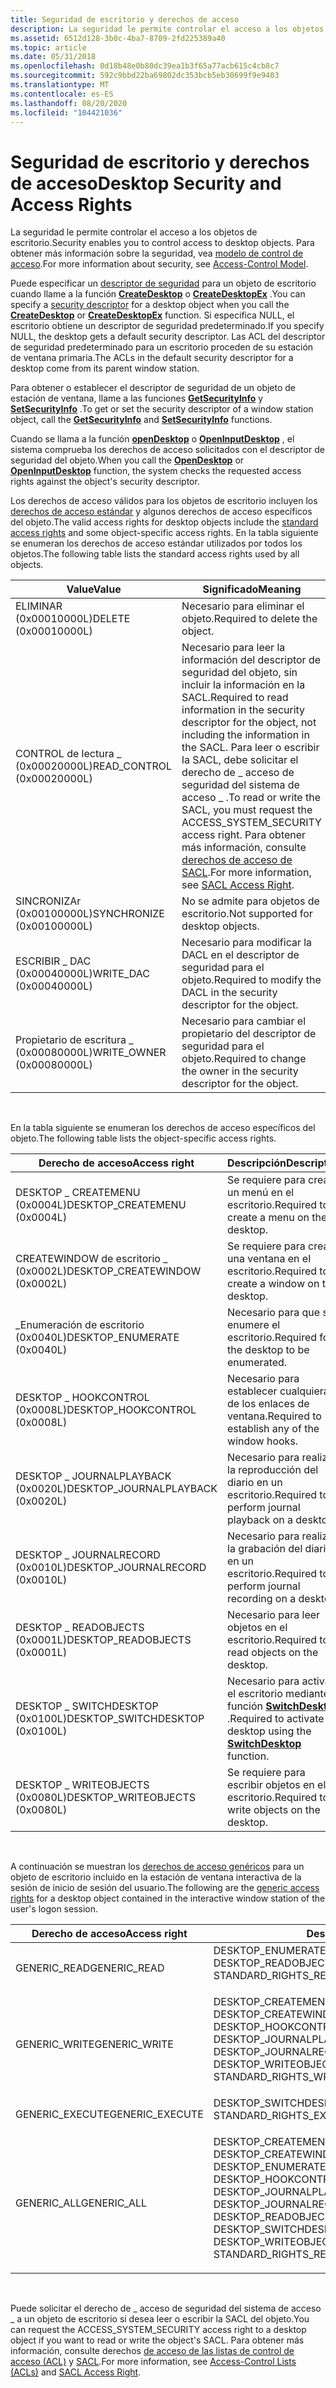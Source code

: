 ```yaml
---
title: Seguridad de escritorio y derechos de acceso
description: La seguridad le permite controlar el acceso a los objetos de escritorio. Para obtener más información sobre la seguridad, vea modelo de Access-Control.
ms.assetid: 6512d128-3b0c-4ba7-8709-2fd225389a40
ms.topic: article
ms.date: 05/31/2018
ms.openlocfilehash: 0d18b48e0b80dc39ea1b3f65a77acb615c4cb8c7
ms.sourcegitcommit: 592c9bbd22ba69802dc353bcb5eb30699f9e9403
ms.translationtype: MT
ms.contentlocale: es-ES
ms.lasthandoff: 08/20/2020
ms.locfileid: "104421036"
---
```

# <a name="desktop-security-and-access-rights"></a><span data-ttu-id="c2c84-104">Seguridad de escritorio y derechos de acceso</span><span class="sxs-lookup"><span data-stu-id="c2c84-104">Desktop Security and Access Rights</span></span>

<span data-ttu-id="c2c84-105">La seguridad le permite controlar el acceso a los objetos de escritorio.</span><span class="sxs-lookup"><span data-stu-id="c2c84-105">Security enables you to control access to desktop objects.</span></span> <span data-ttu-id="c2c84-106">Para obtener más información sobre la seguridad, vea [modelo de control de acceso](/windows/desktop/SecAuthZ/access-control-model).</span><span class="sxs-lookup"><span data-stu-id="c2c84-106">For more information about security, see [Access-Control Model](/windows/desktop/SecAuthZ/access-control-model).</span></span>

<span data-ttu-id="c2c84-107">Puede especificar un [descriptor de seguridad](/windows/desktop/SecAuthZ/security-descriptors) para un objeto de escritorio cuando llame a la función [**CreateDesktop**](/windows/win32/api/winuser/nf-winuser-createdesktopa) o [**CreateDesktopEx**](/windows/win32/api/winuser/nf-winuser-createdesktopexa) .</span><span class="sxs-lookup"><span data-stu-id="c2c84-107">You can specify a [security descriptor](/windows/desktop/SecAuthZ/security-descriptors) for a desktop object when you call the [**CreateDesktop**](/windows/win32/api/winuser/nf-winuser-createdesktopa) or [**CreateDesktopEx**](/windows/win32/api/winuser/nf-winuser-createdesktopexa) function.</span></span> <span data-ttu-id="c2c84-108">Si especifica NULL, el escritorio obtiene un descriptor de seguridad predeterminado.</span><span class="sxs-lookup"><span data-stu-id="c2c84-108">If you specify NULL, the desktop gets a default security descriptor.</span></span> <span data-ttu-id="c2c84-109">Las ACL del descriptor de seguridad predeterminado para un escritorio proceden de su estación de ventana primaria.</span><span class="sxs-lookup"><span data-stu-id="c2c84-109">The ACLs in the default security descriptor for a desktop come from its parent window station.</span></span>

<span data-ttu-id="c2c84-110">Para obtener o establecer el descriptor de seguridad de un objeto de estación de ventana, llame a las funciones [**GetSecurityInfo**](/windows/desktop/api/aclapi/nf-aclapi-getsecurityinfo) y [**SetSecurityInfo**](/windows/desktop/api/aclapi/nf-aclapi-setsecurityinfo) .</span><span class="sxs-lookup"><span data-stu-id="c2c84-110">To get or set the security descriptor of a window station object, call the [**GetSecurityInfo**](/windows/desktop/api/aclapi/nf-aclapi-getsecurityinfo) and [**SetSecurityInfo**](/windows/desktop/api/aclapi/nf-aclapi-setsecurityinfo) functions.</span></span>

<span data-ttu-id="c2c84-111">Cuando se llama a la función [**openDesktop**](/windows/win32/api/winuser/nf-winuser-opendesktopa) o [**OpenInputDesktop**](/windows/win32/api/winuser/nf-winuser-openinputdesktop) , el sistema comprueba los derechos de acceso solicitados con el descriptor de seguridad del objeto.</span><span class="sxs-lookup"><span data-stu-id="c2c84-111">When you call the [**OpenDesktop**](/windows/win32/api/winuser/nf-winuser-opendesktopa) or [**OpenInputDesktop**](/windows/win32/api/winuser/nf-winuser-openinputdesktop) function, the system checks the requested access rights against the object's security descriptor.</span></span>

<span data-ttu-id="c2c84-112">Los derechos de acceso válidos para los objetos de escritorio incluyen los [derechos de acceso estándar](/windows/desktop/SecAuthZ/standard-access-rights) y algunos derechos de acceso específicos del objeto.</span><span class="sxs-lookup"><span data-stu-id="c2c84-112">The valid access rights for desktop objects include the [standard access rights](/windows/desktop/SecAuthZ/standard-access-rights) and some object-specific access rights.</span></span> <span data-ttu-id="c2c84-113">En la tabla siguiente se enumeran los derechos de acceso estándar utilizados por todos los objetos.</span><span class="sxs-lookup"><span data-stu-id="c2c84-113">The following table lists the standard access rights used by all objects.</span></span>

| <span data-ttu-id="c2c84-114">Value</span><span class="sxs-lookup"><span data-stu-id="c2c84-114">Value</span></span>                       | <span data-ttu-id="c2c84-115">Significado</span><span class="sxs-lookup"><span data-stu-id="c2c84-115">Meaning</span></span>                                                                                                                                                                                                                                                                              |
|-----------------------------|--------------------------------------------------------------------------------------------------------------------------------------------------------------------------------------------------------------------------------------------------------------------------------------|
| <span data-ttu-id="c2c84-116">ELIMINAR (0x00010000L)</span><span class="sxs-lookup"><span data-stu-id="c2c84-116">DELETE (0x00010000L)</span></span>        | <span data-ttu-id="c2c84-117">Necesario para eliminar el objeto.</span><span class="sxs-lookup"><span data-stu-id="c2c84-117">Required to delete the object.</span></span>                                                                                                                                                                                                                                                       |
| <span data-ttu-id="c2c84-118">CONTROL de lectura \_ (0x00020000L)</span><span class="sxs-lookup"><span data-stu-id="c2c84-118">READ\_CONTROL (0x00020000L)</span></span> | <span data-ttu-id="c2c84-119">Necesario para leer la información del descriptor de seguridad del objeto, sin incluir la información en la SACL.</span><span class="sxs-lookup"><span data-stu-id="c2c84-119">Required to read information in the security descriptor for the object, not including the information in the SACL.</span></span> <span data-ttu-id="c2c84-120">Para leer o escribir la SACL, debe solicitar el derecho de \_ acceso de seguridad del sistema de acceso \_ .</span><span class="sxs-lookup"><span data-stu-id="c2c84-120">To read or write the SACL, you must request the ACCESS\_SYSTEM\_SECURITY access right.</span></span> <span data-ttu-id="c2c84-121">Para obtener más información, consulte [derechos de acceso de SACL](/windows/desktop/SecAuthZ/sacl-access-right).</span><span class="sxs-lookup"><span data-stu-id="c2c84-121">For more information, see [SACL Access Right](/windows/desktop/SecAuthZ/sacl-access-right).</span></span> |
| <span data-ttu-id="c2c84-122">SINCRONIZAr (0x00100000L)</span><span class="sxs-lookup"><span data-stu-id="c2c84-122">SYNCHRONIZE (0x00100000L)</span></span>   | <span data-ttu-id="c2c84-123">No se admite para objetos de escritorio.</span><span class="sxs-lookup"><span data-stu-id="c2c84-123">Not supported for desktop objects.</span></span>                                                                                                                                                                                                                                                   |
| <span data-ttu-id="c2c84-124">ESCRIBIR \_ DAC (0x00040000L)</span><span class="sxs-lookup"><span data-stu-id="c2c84-124">WRITE\_DAC (0x00040000L)</span></span>    | <span data-ttu-id="c2c84-125">Necesario para modificar la DACL en el descriptor de seguridad para el objeto.</span><span class="sxs-lookup"><span data-stu-id="c2c84-125">Required to modify the DACL in the security descriptor for the object.</span></span>                                                                                                                                                                                                               |
| <span data-ttu-id="c2c84-126">Propietario de escritura \_ (0x00080000L)</span><span class="sxs-lookup"><span data-stu-id="c2c84-126">WRITE\_OWNER (0x00080000L)</span></span>  | <span data-ttu-id="c2c84-127">Necesario para cambiar el propietario del descriptor de seguridad para el objeto.</span><span class="sxs-lookup"><span data-stu-id="c2c84-127">Required to change the owner in the security descriptor for the object.</span></span>                                                                                                                                                                                                              |



 

<span data-ttu-id="c2c84-128">En la tabla siguiente se enumeran los derechos de acceso específicos del objeto.</span><span class="sxs-lookup"><span data-stu-id="c2c84-128">The following table lists the object-specific access rights.</span></span>



| <span data-ttu-id="c2c84-129">Derecho de acceso</span><span class="sxs-lookup"><span data-stu-id="c2c84-129">Access right</span></span>                       | <span data-ttu-id="c2c84-130">Descripción</span><span class="sxs-lookup"><span data-stu-id="c2c84-130">Description</span></span>                                                                                 |
|------------------------------------|---------------------------------------------------------------------------------------------|
| <span data-ttu-id="c2c84-131">DESKTOP \_ CREATEMENU (0x0004L)</span><span class="sxs-lookup"><span data-stu-id="c2c84-131">DESKTOP\_CREATEMENU (0x0004L)</span></span>      | <span data-ttu-id="c2c84-132">Se requiere para crear un menú en el escritorio.</span><span class="sxs-lookup"><span data-stu-id="c2c84-132">Required to create a menu on the desktop.</span></span>                                                   |
| <span data-ttu-id="c2c84-133">CREATEWINDOW de escritorio \_ (0x0002L)</span><span class="sxs-lookup"><span data-stu-id="c2c84-133">DESKTOP\_CREATEWINDOW (0x0002L)</span></span>    | <span data-ttu-id="c2c84-134">Se requiere para crear una ventana en el escritorio.</span><span class="sxs-lookup"><span data-stu-id="c2c84-134">Required to create a window on the desktop.</span></span>                                                 |
| <span data-ttu-id="c2c84-135">\_Enumeración de escritorio (0x0040L)</span><span class="sxs-lookup"><span data-stu-id="c2c84-135">DESKTOP\_ENUMERATE (0x0040L)</span></span>       | <span data-ttu-id="c2c84-136">Necesario para que se enumere el escritorio.</span><span class="sxs-lookup"><span data-stu-id="c2c84-136">Required for the desktop to be enumerated.</span></span>                                                  |
| <span data-ttu-id="c2c84-137">DESKTOP \_ HOOKCONTROL (0x0008L)</span><span class="sxs-lookup"><span data-stu-id="c2c84-137">DESKTOP\_HOOKCONTROL (0x0008L)</span></span>     | <span data-ttu-id="c2c84-138">Necesario para establecer cualquiera de los enlaces de ventana.</span><span class="sxs-lookup"><span data-stu-id="c2c84-138">Required to establish any of the window hooks.</span></span>                                              |
| <span data-ttu-id="c2c84-139">DESKTOP \_ JOURNALPLAYBACK (0x0020L)</span><span class="sxs-lookup"><span data-stu-id="c2c84-139">DESKTOP\_JOURNALPLAYBACK (0x0020L)</span></span> | <span data-ttu-id="c2c84-140">Necesario para realizar la reproducción del diario en un escritorio.</span><span class="sxs-lookup"><span data-stu-id="c2c84-140">Required to perform journal playback on a desktop.</span></span>                                          |
| <span data-ttu-id="c2c84-141">DESKTOP \_ JOURNALRECORD (0x0010L)</span><span class="sxs-lookup"><span data-stu-id="c2c84-141">DESKTOP\_JOURNALRECORD (0x0010L)</span></span>   | <span data-ttu-id="c2c84-142">Necesario para realizar la grabación del diario en un escritorio.</span><span class="sxs-lookup"><span data-stu-id="c2c84-142">Required to perform journal recording on a desktop.</span></span>                                         |
| <span data-ttu-id="c2c84-143">DESKTOP \_ READOBJECTS (0x0001L)</span><span class="sxs-lookup"><span data-stu-id="c2c84-143">DESKTOP\_READOBJECTS (0x0001L)</span></span>     | <span data-ttu-id="c2c84-144">Necesario para leer objetos en el escritorio.</span><span class="sxs-lookup"><span data-stu-id="c2c84-144">Required to read objects on the desktop.</span></span>                                                    |
| <span data-ttu-id="c2c84-145">DESKTOP \_ SWITCHDESKTOP (0x0100L)</span><span class="sxs-lookup"><span data-stu-id="c2c84-145">DESKTOP\_SWITCHDESKTOP (0x0100L)</span></span>   | <span data-ttu-id="c2c84-146">Necesario para activar el escritorio mediante la función [**SwitchDesktop**](/windows/win32/api/winuser/nf-winuser-switchdesktop) .</span><span class="sxs-lookup"><span data-stu-id="c2c84-146">Required to activate the desktop using the [**SwitchDesktop**](/windows/win32/api/winuser/nf-winuser-switchdesktop) function.</span></span> |
| <span data-ttu-id="c2c84-147">DESKTOP \_ WRITEOBJECTS (0x0080L)</span><span class="sxs-lookup"><span data-stu-id="c2c84-147">DESKTOP\_WRITEOBJECTS (0x0080L)</span></span>    | <span data-ttu-id="c2c84-148">Se requiere para escribir objetos en el escritorio.</span><span class="sxs-lookup"><span data-stu-id="c2c84-148">Required to write objects on the desktop.</span></span>                                                   |



 

<span data-ttu-id="c2c84-149">A continuación se muestran los [derechos de acceso genéricos](/windows/desktop/SecAuthZ/generic-access-rights) para un objeto de escritorio incluido en la estación de ventana interactiva de la sesión de inicio de sesión del usuario.</span><span class="sxs-lookup"><span data-stu-id="c2c84-149">The following are the [generic access rights](/windows/desktop/SecAuthZ/generic-access-rights) for a desktop object contained in the interactive window station of the user's logon session.</span></span>



<table>
<thead>
<tr class="header">
<th><span data-ttu-id="c2c84-150">Derecho de acceso</span><span class="sxs-lookup"><span data-stu-id="c2c84-150">Access right</span></span></th>
<th><span data-ttu-id="c2c84-151">Descripción</span><span class="sxs-lookup"><span data-stu-id="c2c84-151">Description</span></span></th>
</tr>
</thead>
<tbody>
<tr class="odd">
<td><span data-ttu-id="c2c84-152">GENERIC_READ</span><span class="sxs-lookup"><span data-stu-id="c2c84-152">GENERIC_READ</span></span></td>
<td><dl> <span data-ttu-id="c2c84-153">DESKTOP_ENUMERATE</span><span class="sxs-lookup"><span data-stu-id="c2c84-153">DESKTOP_ENUMERATE</span></span><br />
<span data-ttu-id="c2c84-154">DESKTOP_READOBJECTS</span><span class="sxs-lookup"><span data-stu-id="c2c84-154">DESKTOP_READOBJECTS</span></span><br />
<span data-ttu-id="c2c84-155">STANDARD_RIGHTS_READ</span><span class="sxs-lookup"><span data-stu-id="c2c84-155">STANDARD_RIGHTS_READ</span></span><br />
</dl></td>
</tr>
<tr class="even">
<td><span data-ttu-id="c2c84-156">GENERIC_WRITE</span><span class="sxs-lookup"><span data-stu-id="c2c84-156">GENERIC_WRITE</span></span></td>
<td><dl> <span data-ttu-id="c2c84-157">DESKTOP_CREATEMENU</span><span class="sxs-lookup"><span data-stu-id="c2c84-157">DESKTOP_CREATEMENU</span></span><br />
<span data-ttu-id="c2c84-158">DESKTOP_CREATEWINDOW</span><span class="sxs-lookup"><span data-stu-id="c2c84-158">DESKTOP_CREATEWINDOW</span></span><br />
<span data-ttu-id="c2c84-159">DESKTOP_HOOKCONTROL</span><span class="sxs-lookup"><span data-stu-id="c2c84-159">DESKTOP_HOOKCONTROL</span></span><br />
<span data-ttu-id="c2c84-160">DESKTOP_JOURNALPLAYBACK</span><span class="sxs-lookup"><span data-stu-id="c2c84-160">DESKTOP_JOURNALPLAYBACK</span></span><br />
<span data-ttu-id="c2c84-161">DESKTOP_JOURNALRECORD</span><span class="sxs-lookup"><span data-stu-id="c2c84-161">DESKTOP_JOURNALRECORD</span></span><br />
<span data-ttu-id="c2c84-162">DESKTOP_WRITEOBJECTS</span><span class="sxs-lookup"><span data-stu-id="c2c84-162">DESKTOP_WRITEOBJECTS</span></span><br />
<span data-ttu-id="c2c84-163">STANDARD_RIGHTS_WRITE</span><span class="sxs-lookup"><span data-stu-id="c2c84-163">STANDARD_RIGHTS_WRITE</span></span><br />
</dl></td>
</tr>
<tr class="odd">
<td><span data-ttu-id="c2c84-164">GENERIC_EXECUTE</span><span class="sxs-lookup"><span data-stu-id="c2c84-164">GENERIC_EXECUTE</span></span></td>
<td><dl> <span data-ttu-id="c2c84-165">DESKTOP_SWITCHDESKTOP</span><span class="sxs-lookup"><span data-stu-id="c2c84-165">DESKTOP_SWITCHDESKTOP</span></span><br />
<span data-ttu-id="c2c84-166">STANDARD_RIGHTS_EXECUTE</span><span class="sxs-lookup"><span data-stu-id="c2c84-166">STANDARD_RIGHTS_EXECUTE</span></span><br />
</dl></td>
</tr>
<tr class="even">
<td><span data-ttu-id="c2c84-167">GENERIC_ALL</span><span class="sxs-lookup"><span data-stu-id="c2c84-167">GENERIC_ALL</span></span></td>
<td><dl> <span data-ttu-id="c2c84-168">DESKTOP_CREATEMENU</span><span class="sxs-lookup"><span data-stu-id="c2c84-168">DESKTOP_CREATEMENU</span></span><br />
<span data-ttu-id="c2c84-169">DESKTOP_CREATEWINDOW</span><span class="sxs-lookup"><span data-stu-id="c2c84-169">DESKTOP_CREATEWINDOW</span></span><br />
<span data-ttu-id="c2c84-170">DESKTOP_ENUMERATE</span><span class="sxs-lookup"><span data-stu-id="c2c84-170">DESKTOP_ENUMERATE</span></span><br />
<span data-ttu-id="c2c84-171">DESKTOP_HOOKCONTROL</span><span class="sxs-lookup"><span data-stu-id="c2c84-171">DESKTOP_HOOKCONTROL</span></span><br />
<span data-ttu-id="c2c84-172">DESKTOP_JOURNALPLAYBACK</span><span class="sxs-lookup"><span data-stu-id="c2c84-172">DESKTOP_JOURNALPLAYBACK</span></span><br />
<span data-ttu-id="c2c84-173">DESKTOP_JOURNALRECORD</span><span class="sxs-lookup"><span data-stu-id="c2c84-173">DESKTOP_JOURNALRECORD</span></span><br />
<span data-ttu-id="c2c84-174">DESKTOP_READOBJECTS</span><span class="sxs-lookup"><span data-stu-id="c2c84-174">DESKTOP_READOBJECTS</span></span><br />
<span data-ttu-id="c2c84-175">DESKTOP_SWITCHDESKTOP</span><span class="sxs-lookup"><span data-stu-id="c2c84-175">DESKTOP_SWITCHDESKTOP</span></span><br />
<span data-ttu-id="c2c84-176">DESKTOP_WRITEOBJECTS</span><span class="sxs-lookup"><span data-stu-id="c2c84-176">DESKTOP_WRITEOBJECTS</span></span><br />
<span data-ttu-id="c2c84-177">STANDARD_RIGHTS_REQUIRED</span><span class="sxs-lookup"><span data-stu-id="c2c84-177">STANDARD_RIGHTS_REQUIRED</span></span><br />
</dl></td>
</tr>
</tbody>
</table>



 

<span data-ttu-id="c2c84-178">Puede solicitar el derecho de \_ acceso de seguridad del sistema de acceso \_ a un objeto de escritorio si desea leer o escribir la SACL del objeto.</span><span class="sxs-lookup"><span data-stu-id="c2c84-178">You can request the ACCESS\_SYSTEM\_SECURITY access right to a desktop object if you want to read or write the object's SACL.</span></span> <span data-ttu-id="c2c84-179">Para obtener más información, consulte derechos [de acceso de las listas de control de acceso (ACL)](/windows/desktop/SecAuthZ/access-control-lists) y [SACL](/windows/desktop/SecAuthZ/sacl-access-right).</span><span class="sxs-lookup"><span data-stu-id="c2c84-179">For more information, see [Access-Control Lists (ACLs)](/windows/desktop/SecAuthZ/access-control-lists) and [SACL Access Right](/windows/desktop/SecAuthZ/sacl-access-right).</span></span>

 

 